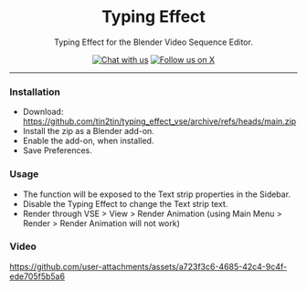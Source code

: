 <h1 align="center">Typing Effect</h1>

<p align="center">Typing Effect for the Blender Video Sequence Editor.</p>

<p align="center">
    <a href="https://discord.gg/HMYpnPzbTm"><img src="https://img.shields.io/badge/Chat%20with%20us%20on%20Discord--blue?style=social&logo=discord" alt="Chat with us" title="Chat with us"></a>
    <a href="https://twitter.com/tintwotin"><img src="https://img.shields.io/twitter/follow/tintwotin" alt="Follow us on X" title="Follow us on X"></a>
<p>

<hr>

### Installation
- Download: https://github.com/tin2tin/typing_effect_vse/archive/refs/heads/main.zip
- Install the zip as a Blender add-on.
- Enable the add-on, when installed.
- Save Preferences.

### Usage
- The function will be exposed to the Text strip properties in the Sidebar. 
- Disable the Typing Effect to change the Text strip text.
- Render through VSE > View > Render Animation (using Main Menu > Render > Render Animation will not work)

### Video
https://github.com/user-attachments/assets/a723f3c6-4685-42c4-9c4f-ede705f5b5a6

